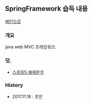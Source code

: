 ## SpringFramework 습득 내용 

[메인으로](https://github.com/juneyoung/DEV-INFOS)

### 개요
java web MVC 프레임워크.

### 덧.
- [스프링5 예제분석](https://github.com/juneyoung/DEV-INFOS/blob/master/Spring/5/spring5Example.md)


### History
- 2017.11.18 : 초안 
